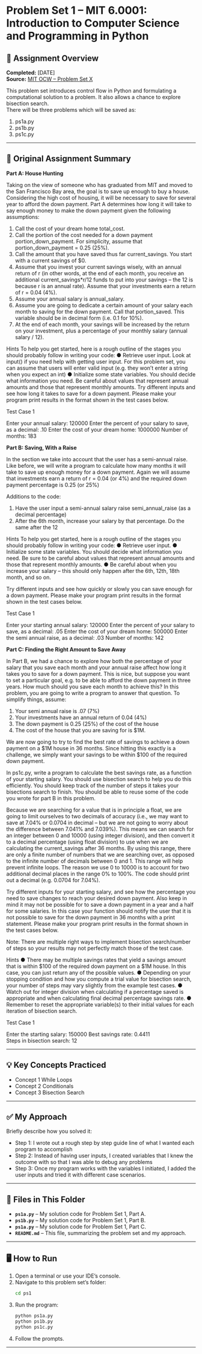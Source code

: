# Problem Set 1 – MIT 6.0001: Introduction to Computer Science and Programming in Python

## 📄 Assignment Overview  
**Completed:** [DATE]     
**Source:** [MIT OCW – Problem Set X](LINK_TO_OCW_PROBLEM)  

This problem set introduces control flow in Python and formulating a computational solution to a problem. It also allows a chance to explore bisection search.  
There will be three problems which will be saved as:
1. ps1a.py
2. ps1b.py
3. ps1c.py

---

## 📝 Original Assignment Summary

**Part A: House Hunting**  

Taking on the view of someone who has graduated from MIT and moved to the San Francisco Bay area, the goal is to save up enough to buy a house. Considering the high cost of housing, it will be necessary to save for several year to afford the down payment. Part A determines how long it will take to say enough money to make the down payment given the following assumptions:

1. Call the cost of your dream home total_cost.
2. Call the portion of the cost needed for a down payment portion_down_payment. For
simplicity, assume that portion_down_payment = 0.25 (25%).
3. Call the amount that you have saved thus far current_savings. You start with a current
savings of $0. 
4. Assume that you invest your current savings wisely, with an annual return of r (in other words,
at the end of each month, you receive an additional current_savings*r/12 funds to put into
your savings – the 12 is because r is an annual rate). Assume that your investments earn a 
return of r = 0.04 (4%).
5. Assume your annual salary is annual_salary.
6. Assume you are going to dedicate a certain amount of your salary each month to saving for 
the down payment. Call that portion_saved. This variable should be in decimal form (i.e. 0.1
for 10%). 
7. At the end of each month, your savings will be increased by the return on your investment,
plus a percentage of your monthly salary (annual salary / 12).

Hints 
To help you get started, here is a rough outline of the stages you should probably follow in writing your 
code: 
● Retrieve user input. Look at input() if you need help with getting user input. For this problem set, 
you can assume that users will enter valid input (e.g. they won’t enter a string when you expect 
an int) 
● Initialize some state variables. You should decide what information you need.  Be careful about 
values that represent annual amounts and those that represent monthly amounts. 
Try different inputs and see how long it takes to save for a down payment.  Please make your 
program print results in the format shown in the test cases below.  

Test Case 1 
>>> 
Enter your annual salary: 120000 
Enter the percent of your salary to save, as a decimal: .10 
Enter the cost of your dream home: 1000000 
Number of months: 183 

**Part B: Saving, With a Raise**  

In the section we take into account that the user has a semi-annual raise. Like before, we will write a program to calculate how many months it will take to save up enough money for a down payment. Again we will assume that investments earn a return of r​ = 0.04 (or 4%) and the required down payment percentage is 0.25 (or 25%)

Additions to the code:
1. Have the user input a semi-annual salary raise semi_annual_raise​ (as a decimal percentage)
2. After the 6th month, increase your salary by that percentage.  Do the same after the 12

Hints 
To help you get started, here is a rough outline of the stages you should probably follow in writing your 
code: 
● Retrieve user input. 
● Initialize some state variables. You should decide what information you need.  Be sure to be 
careful about values that represent annual amounts and those that represent monthly amounts. 
● Be careful about when you increase your salary – this should only happen after the 6th, 12th, 18th 
month, and so on. 

Try different inputs and see how quickly or slowly you can save enough for a down payment.  Please 
make your program print results in the format shown in the test cases below.  

Test Case 1 
>>>  
Enter your starting annual salary: 120000 
Enter the percent of your salary to save, as a decimal: .05 
Enter the cost of your dream home: 500000 
Enter the semi annual raise, as a decimal: .03 
Number of months: 142 
>>> 

**Part C: Finding the Right Amount to Save Away**

In Part B, we had a chance to explore how both the percentage of your salary that you save each month 
and your annual raise affect how long it takes you to save for a down payment.  This is nice, but 
suppose you want to set a particular goal, e.g. to be able to afford the down payment in three years. 
How much should you save each month to achieve this?  In this problem, you are going to write a 
program to answer that question.  To simplify things, assume: 

1. Your semi annual raise is .07 (7%) 
2. Your investments have an annual return of 0.04 (4%)  
3. The down payment is 0.25 (25%) of the cost of the house 
4. The cost of the house that you are saving for is $1M.

We are now going to try to find the best rate of savings to achieve a down payment on a $1M house in 
36 months. Since hitting this exactly is a challenge, we simply want your savings to be within $100 of 
the required down payment. 

In ps1c.py, write a program to calculate the best savings rate, as a function of your starting salary. 
You should use bisection search to help you do this efficiently. You should keep track of the number of 
steps it takes your bisections search to finish. You should be able to reuse some of the code you wrote 
for part B in this problem.  

Because we are searching for a value that is in principle a float, we are going to limit ourselves to two 
decimals of accuracy (i.e., we may want to save at 7.04%  or 0.0704 in decimal – but we are not 
going to worry about the difference between 7.041% and 7.039%).  This means we can search for an 
integer between 0 and 10000 (using integer division), and then convert it to a decimal percentage 
(using float division) to use when we are calculating the current_savings after 36 months. By using 
this range, there are only a finite number of numbers that we are searching over, as opposed to the 
infinite number of decimals between 0 and 1. This range will help prevent infinite loops. The reason we 
use 0 to 10000 is to account for two additional decimal places in the range 0% to 100%. The code 
should print out a decimal (e.g. 0.0704 for 7.04%). 

Try different inputs for your starting salary, and see how the percentage you need to save changes to 
reach your desired down payment.  Also keep in mind it may not be possible for to save a down 
payment in a year and a half for some salaries. In this case your function should notify the user that it 
is not possible to save for the down payment in 36 months with a print statement. Please make your 
program print results in the format shown in the test cases below.

Note: There are multiple right ways to implement bisection search/number of steps so your 
results may not perfectly match those of the test case. 

Hints 
● There may be multiple savings rates that yield a savings amount that is within $100 of the 
required down payment on a $1M house. In this case, you can just return any of the possible 
values. 
● Depending on your stopping condition and how you compute a trial value for bisection search, 
your number of steps may vary slightly from the example test cases. 
● Watch out for integer division when calculating if a percentage saved is appropriate and when 
calculating final decimal percentage savings rate. 
● Remember to reset the appropriate variable(s) to their initial values for each iteration of bisection 
search. 

Test Case 1 
>>>  
Enter the starting salary: 150000 
Best savings rate: 0.4411  
Steps in bisection search: 12 
>>> 
   
---

## 💡 Key Concepts Practiced
- Concept 1 While Loops
- Concept 2 Conditionals
- Concept 3 Bisection Search

---

## ✅ My Approach
Briefly describe how you solved it:
- Step 1: I wrote out a rough step by step guide line of what I wanted each program to accomplish
- Step 2: Instead of having user inputs, I created variables that I knew the outcome with so that I was able to debug any problems
- Step 3: Once my program works with the variables I initiated, I added the user inputs and tried it with different case scenarios. 

---

## 📂 Files in This Folder
- **`ps1a.py`** – My solution code for Problem Set 1, Part A.
- **`ps1b.py`** – My solution code for Problem Set 1, Part B.
- **`ps1a.py`** – My solution code for Problem Set 1, Part C.
- **`README.md`** – This file, summarizing the problem set and my approach.

---

## 🖥️ How to Run
1. Open a terminal or use your IDE’s console.
2. Navigate to this problem set’s folder:
   ```bash
   cd ps1
3. Run the program:
   ```bash
   python ps1a.py
   python ps1b.py
   python ps1c.py

4. Follow the prompts.

---


